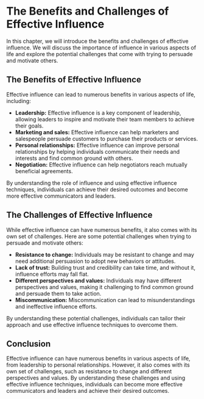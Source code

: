 # The Benefits and Challenges of Effective Influence

In this chapter, we will introduce the benefits and challenges of effective influence. We will discuss the importance of influence in various aspects of life and explore the potential challenges that come with trying to persuade and motivate others.

The Benefits of Effective Influence
-----------------------------------

Effective influence can lead to numerous benefits in various aspects of life, including:

* **Leadership:** Effective influence is a key component of leadership, allowing leaders to inspire and motivate their team members to achieve their goals.
* **Marketing and sales:** Effective influence can help marketers and salespeople persuade customers to purchase their products or services.
* **Personal relationships:** Effective influence can improve personal relationships by helping individuals communicate their needs and interests and find common ground with others.
* **Negotiation:** Effective influence can help negotiators reach mutually beneficial agreements.

By understanding the role of influence and using effective influence techniques, individuals can achieve their desired outcomes and become more effective communicators and leaders.

The Challenges of Effective Influence
-------------------------------------

While effective influence can have numerous benefits, it also comes with its own set of challenges. Here are some potential challenges when trying to persuade and motivate others:

* **Resistance to change:** Individuals may be resistant to change and may need additional persuasion to adopt new behaviors or attitudes.
* **Lack of trust:** Building trust and credibility can take time, and without it, influence efforts may fall flat.
* **Different perspectives and values:** Individuals may have different perspectives and values, making it challenging to find common ground and persuade them to take action.
* **Miscommunication:** Miscommunication can lead to misunderstandings and ineffective influence efforts.

By understanding these potential challenges, individuals can tailor their approach and use effective influence techniques to overcome them.

Conclusion
----------

Effective influence can have numerous benefits in various aspects of life, from leadership to personal relationships. However, it also comes with its own set of challenges, such as resistance to change and different perspectives and values. By understanding these challenges and using effective influence techniques, individuals can become more effective communicators and leaders and achieve their desired outcomes.

